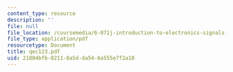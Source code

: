 ```yaml
---
content_type: resource
description: ''
file: null
file_location: /coursemedia/6-071j-introduction-to-electronics-signals-and-measurement-spring-2006/21804bfb82118a5dda546a555e7f2a10_qec123.pdf
file_type: application/pdf
resourcetype: Document
title: qec123.pdf
uid: 21804bfb-8211-8a5d-da54-6a555e7f2a10
---
```

